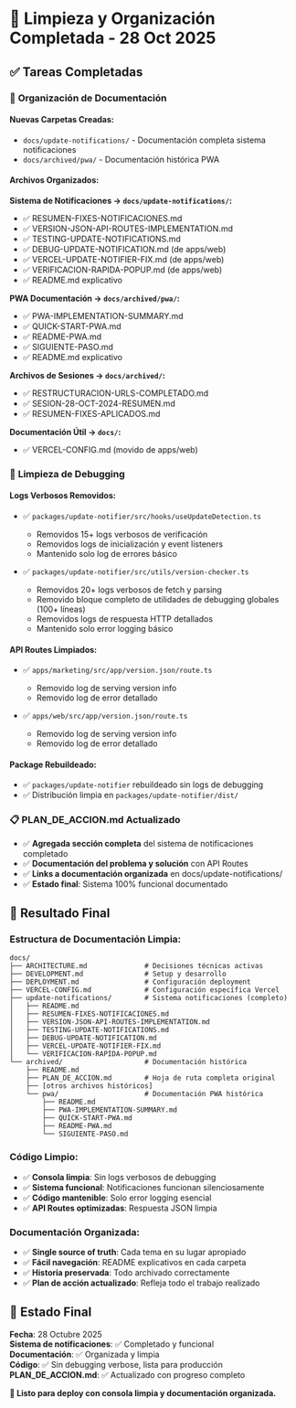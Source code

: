 # 🧹 Limpieza y Organización Completada - 28 Oct 2025

## ✅ Tareas Completadas

### 📂 **Organización de Documentación**

#### **Nuevas Carpetas Creadas:**
- `docs/update-notifications/` - Documentación completa sistema notificaciones
- `docs/archived/pwa/` - Documentación histórica PWA

#### **Archivos Organizados:**

**Sistema de Notificaciones → `docs/update-notifications/`:**
- ✅ RESUMEN-FIXES-NOTIFICACIONES.md
- ✅ VERSION-JSON-API-ROUTES-IMPLEMENTATION.md
- ✅ TESTING-UPDATE-NOTIFICATIONS.md
- ✅ DEBUG-UPDATE-NOTIFICATION.md (de apps/web)
- ✅ VERCEL-UPDATE-NOTIFIER-FIX.md (de apps/web)
- ✅ VERIFICACION-RAPIDA-POPUP.md (de apps/web)
- ✅ README.md explicativo

**PWA Documentación → `docs/archived/pwa/`:**
- ✅ PWA-IMPLEMENTATION-SUMMARY.md
- ✅ QUICK-START-PWA.md
- ✅ README-PWA.md
- ✅ SIGUIENTE-PASO.md
- ✅ README.md explicativo

**Archivos de Sesiones → `docs/archived/`:**
- ✅ RESTRUCTURACION-URLS-COMPLETADO.md
- ✅ SESION-28-OCT-2024-RESUMEN.md
- ✅ RESUMEN-FIXES-APLICADOS.md

**Documentación Útil → `docs/`:**
- ✅ VERCEL-CONFIG.md (movido de apps/web)

### 🧹 **Limpieza de Debugging**

#### **Logs Verbosos Removidos:**
- ✅ `packages/update-notifier/src/hooks/useUpdateDetection.ts`
  - Removidos 15+ logs verbosos de verificación
  - Removidos logs de inicialización y event listeners
  - Mantenido solo log de errores básico

- ✅ `packages/update-notifier/src/utils/version-checker.ts`
  - Removidos 20+ logs verbosos de fetch y parsing
  - Removido bloque completo de utilidades de debugging globales (100+ líneas)
  - Removidos logs de respuesta HTTP detallados
  - Mantenido solo error logging básico

#### **API Routes Limpiados:**
- ✅ `apps/marketing/src/app/version.json/route.ts`
  - Removido log de serving version info
  - Removido log de error detallado

- ✅ `apps/web/src/app/version.json/route.ts`
  - Removido log de serving version info
  - Removido log de error detallado

#### **Package Rebuildeado:**
- ✅ `packages/update-notifier` rebuildeado sin logs de debugging
- ✅ Distribución limpia en `packages/update-notifier/dist/`

### 📋 **PLAN_DE_ACCION.md Actualizado**

- ✅ **Agregada sección completa** del sistema de notificaciones completado
- ✅ **Documentación del problema y solución** con API Routes
- ✅ **Links a documentación organizada** en docs/update-notifications/
- ✅ **Estado final**: Sistema 100% funcional documentado

## 🎯 **Resultado Final**

### **Estructura de Documentación Limpia:**
```
docs/
├── ARCHITECTURE.md              # Decisiones técnicas activas
├── DEVELOPMENT.md               # Setup y desarrollo
├── DEPLOYMENT.md                # Configuración deployment
├── VERCEL-CONFIG.md             # Configuración específica Vercel
├── update-notifications/        # Sistema notificaciones (completo)
│   ├── README.md
│   ├── RESUMEN-FIXES-NOTIFICACIONES.md
│   ├── VERSION-JSON-API-ROUTES-IMPLEMENTATION.md
│   ├── TESTING-UPDATE-NOTIFICATIONS.md
│   ├── DEBUG-UPDATE-NOTIFICATION.md
│   ├── VERCEL-UPDATE-NOTIFIER-FIX.md
│   └── VERIFICACION-RAPIDA-POPUP.md
└── archived/                    # Documentación histórica
    ├── README.md
    ├── PLAN_DE_ACCION.md        # Hoja de ruta completa original
    ├── [otros archivos históricos]
    └── pwa/                     # Documentación PWA histórica
        ├── README.md
        ├── PWA-IMPLEMENTATION-SUMMARY.md
        ├── QUICK-START-PWA.md
        ├── README-PWA.md
        └── SIGUIENTE-PASO.md
```

### **Código Limpio:**
- ✅ **Consola limpia**: Sin logs verbosos de debugging
- ✅ **Sistema funcional**: Notificaciones funcionan silenciosamente
- ✅ **Código mantenible**: Solo error logging esencial
- ✅ **API Routes optimizadas**: Respuesta JSON limpia

### **Documentación Organizada:**
- ✅ **Single source of truth**: Cada tema en su lugar apropiado
- ✅ **Fácil navegación**: README explicativos en cada carpeta
- ✅ **Historia preservada**: Todo archivado correctamente
- ✅ **Plan de acción actualizado**: Refleja todo el trabajo realizado

## 📅 **Estado Final**

**Fecha**: 28 Octubre 2025  
**Sistema de notificaciones**: ✅ Completado y funcional  
**Documentación**: ✅ Organizada y limpia  
**Código**: ✅ Sin debugging verbose, lista para producción  
**PLAN_DE_ACCION.md**: ✅ Actualizado con progreso completo  

**🚀 Listo para deploy con consola limpia y documentación organizada.**
